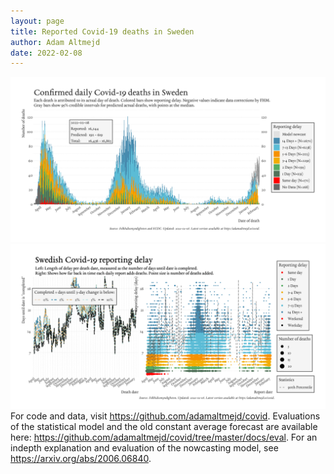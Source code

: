 ```yaml
---
layout: page
title: Reported Covid-19 deaths in Sweden
author: Adam Altmejd
date: 2022-02-08
---
```


![Graph of Swedish Covid-19 deaths with reporting delay.](deaths_lag_sweden_2022-02-08.png "Swedish Covid-19 deaths.")
![Graph of Swedish Covid-19 reporting delay in daily deaths.](lag_trend_sweden_2022-02-08.png "Trend in Swedish Covid-19 mortality reporting delay.")
For code and data, visit <https://github.com/adamaltmejd/covid>.
Evaluations of the statistical model and the old constant average forecast are available here: <https://github.com/adamaltmejd/covid/tree/master/docs/eval>.
For an indepth explanation and evaluation of the nowcasting model, see <https://arxiv.org/abs/2006.06840>.
